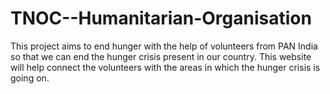 # TNOC--Humanitarian-Organisation
This project aims to end hunger with the help of volunteers from PAN India so that we can end the hunger crisis present in our country. This website will help connect the volunteers with the areas in which the hunger crisis is going on.
